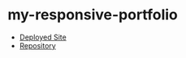 # my-responsive-portfolio



* [Deployed Site](https://prophetrand.github.io/my-responsive-portfolio/)
* [Repository](https://github.com/prophetrand/my-responsive-portfolio)